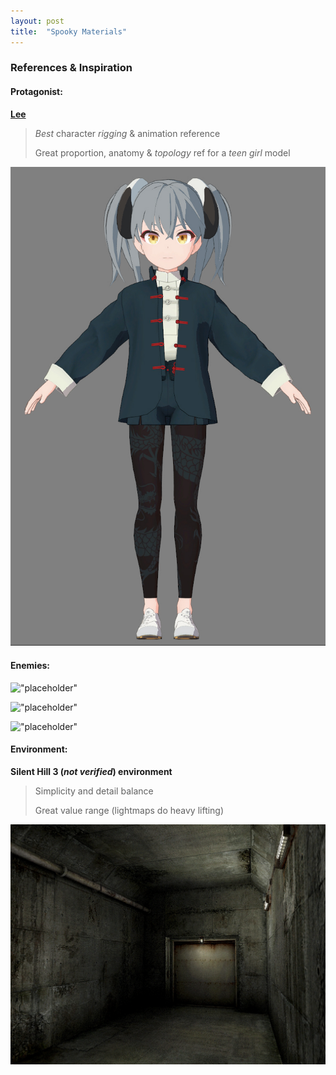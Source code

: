 ```yaml
---
layout: post
title:  "Spooky Materials"
---
```

### References & Inspiration
#### Protagonist:
**[Lee](https://x.com/leedoppo)**
>*Best* character *rigging* & animation reference
> 
> Great proportion, anatomy & *topology* ref for a *teen girl* model

![](/assets/images/FbLjSxRVEAIrwth.jpeg "Lee")
#### Enemies:
!["placeholder"]()

!["placeholder"]()

!["placeholder"]()
#### Environment:
**Silent Hill 3 (*not verified*) environment**
>Simplicity and detail balance
>
>Great value range (lightmaps do heavy lifting)

![](/assets/images/concrete.jpg "Basement")
<!-- <img src= "../assets/images/concrete.jpg" width = "400"> -->